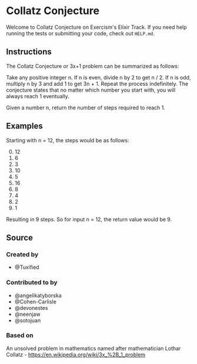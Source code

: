 # Collatz Conjecture

Welcome to Collatz Conjecture on Exercism's Elixir Track.
If you need help running the tests or submitting your code, check out `HELP.md`.

## Instructions

The Collatz Conjecture or 3x+1 problem can be summarized as follows:

Take any positive integer n. If n is even, divide n by 2 to get n / 2. If n is
odd, multiply n by 3 and add 1 to get 3n + 1. Repeat the process indefinitely.
The conjecture states that no matter which number you start with, you will
always reach 1 eventually.

Given a number n, return the number of steps required to reach 1.

## Examples

Starting with n = 12, the steps would be as follows:

0. 12
1. 6
2. 3
3. 10
4. 5
5. 16
6. 8
7. 4
8. 2
9. 1

Resulting in 9 steps. So for input n = 12, the return value would be 9.

## Source

### Created by

- @Tuxified

### Contributed to by

- @angelikatyborska
- @Cohen-Carlisle
- @devonestes
- @neenjaw
- @sotojuan

### Based on

An unsolved problem in mathematics named after mathematician Lothar Collatz - https://en.wikipedia.org/wiki/3x_%2B_1_problem